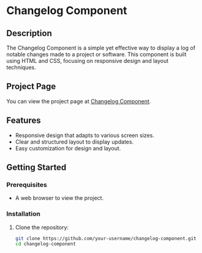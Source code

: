 # Changelog Component

## Description

The Changelog Component is a simple yet effective way to display a log of notable changes made to a project or software. This component is built using HTML and CSS, focusing on responsive design and layout techniques.

## Project Page

You can view the project page at [Changelog Component](https://roadmap.sh/projects/changelog-component).

## Features

- Responsive design that adapts to various screen sizes.
- Clear and structured layout to display updates.
- Easy customization for design and layout.

## Getting Started

### Prerequisites

- A web browser to view the project.

### Installation

1. Clone the repository:
   ```bash
   git clone https://github.com/your-username/changelog-component.git
   cd changelog-component
   ```
